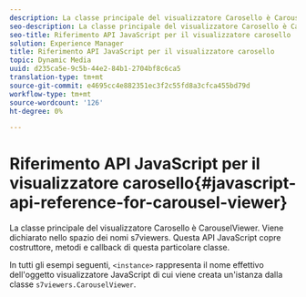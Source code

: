 ```yaml
---
description: La classe principale del visualizzatore Carosello è CarouselViewer. Viene dichiarato nello spazio dei nomi s7viewers. Questa API JavaScript copre costruttore, metodi e callback di questa particolare classe.
seo-description: La classe principale del visualizzatore Carosello è CarouselViewer. Viene dichiarato nello spazio dei nomi s7viewers. Questa API JavaScript copre costruttore, metodi e callback di questa particolare classe.
seo-title: Riferimento API JavaScript per il visualizzatore carosello
solution: Experience Manager
title: Riferimento API JavaScript per il visualizzatore carosello
topic: Dynamic Media
uuid: d235ca5e-9c5b-44e2-84b1-2704bf8c6ca5
translation-type: tm+mt
source-git-commit: e4695cc4e882351ec3f2c55fd8a3cfca455bd79d
workflow-type: tm+mt
source-wordcount: '126'
ht-degree: 0%

---
```



# Riferimento API JavaScript per il visualizzatore carosello{#javascript-api-reference-for-carousel-viewer}

La classe principale del visualizzatore Carosello è CarouselViewer. Viene dichiarato nello spazio dei nomi s7viewers. Questa API JavaScript copre costruttore, metodi e callback di questa particolare classe.

In tutti gli esempi seguenti, `<instance>` rappresenta il nome effettivo dell&#39;oggetto visualizzatore JavaScript di cui viene creata un&#39;istanza dalla classe `s7viewers.CarouselViewer`.
